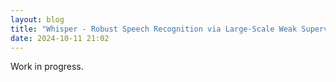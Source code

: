 ```yaml
---
layout: blog
title: "Whisper - Robust Speech Recognition via Large-Scale Weak Supervision"
date: 2024-10-11 21:02
---
```


Work in progress.
